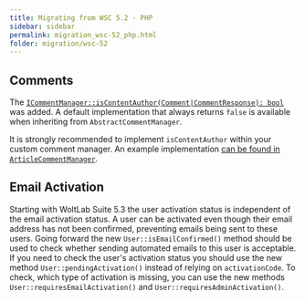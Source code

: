 ```yaml
---
title: Migrating from WSC 5.2 - PHP
sidebar: sidebar
permalink: migration_wsc-52_php.html
folder: migration/wsc-52
---
```


## Comments

The [`ICommentManager::isContentAuthor(Comment|CommentResponse): bool`](https://github.com/WoltLab/WCF/blob/aa96d34130d58c150a35ebd8936f09c830ccd685/wcfsetup/install/files/lib/system/comment/manager/ICommentManager.class.php#L151-L158) was added.
A default implementation that always returns `false` is available when inheriting from `AbstractCommentManager`.

It is strongly recommended to implement `isContentAuthor` within your custom comment manager.
An example implementation [can be found in `ArticleCommentManager`](https://github.com/WoltLab/WCF/blob/aa96d34130d58c150a35ebd8936f09c830ccd685/wcfsetup/install/files/lib/system/comment/manager/ArticleCommentManager.class.php#L213-L219).

## Email Activation

Starting with WoltLab Suite 5.3 the user activation status is independent of the email activation status. 
A user can be activated even though their email address has not been confirmed, preventing emails being sent to these users. 
Going forward the new `User::isEmailConfirmed()` method should be used to check whether sending automated emails to this user is acceptable. 
If you need to check the user's activation status you should use the new method `User::pendingActivation()` instead of relying on `activationCode`. 
To check, which type of activation is missing, you can use the new methods `User::requiresEmailActivation()` and `User::requiresAdminActivation()`. 
